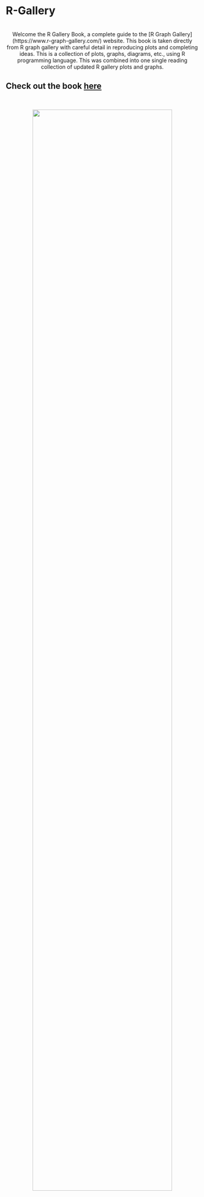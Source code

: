 # R-Gallery

<br>


<center>
Welcome the R Gallery Book, a complete guide to the [R Graph Gallery](https://www.r-graph-gallery.com/) website. This book is taken directly from R graph gallery with careful detail in reproducing plots and completing ideas. This is a collection of plots, graphs, diagrams, etc., using R programming language.  This was combined into one single reading collection of updated R gallery plots and graphs.  
</center>

## **Check out the book [here](https://kyle-w-brown.github.io/R-Gallery/)**

<br>

<p align="center"> 
<img src="https://github.com/kyle-w-brown/R-Gallery-Book-test/blob/main/images/r-gallery.PNG?raw=true" width="85%">
</p>
